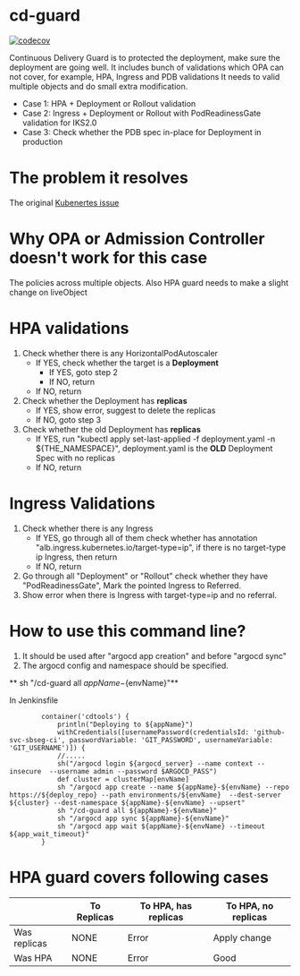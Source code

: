 # cd-guard
[![codecov](https://codecov.io/gh/keikoproj/cd-guard/branch/main/graph/badge.svg)](https://codecov.io/gh/keikoproj/cd-guard)

Continuous Delivery Guard is to protected the deployment, make sure the deployment are going well. 
It includes bunch of validations which OPA can not cover, for example, HPA, Ingress and PDB validations
It needs to valid multiple objects and do small extra modification.

- Case 1: HPA + Deployment or Rollout validation
- Case 2: Ingress + Deployment or Rollout with PodReadinessGate validation for IKS2.0
- Case 3: Check whether the PDB spec in-place for Deployment in production

# The problem it resolves
The original [Kubenertes issue](https://github.com/kubernetes/kubernetes/issues/25238)

# Why OPA or Admission Controller doesn't work for this case
The policies across multiple objects. Also HPA guard needs to make a slight change on liveObject

# HPA validations
1.  Check whether there is any HorizontalPodAutoscaler
    - If YES, check whether the target is a **Deployment**
        - If YES, goto step 2
        - If NO, return
    - If NO,  return
2. Check whether the Deployment has **replicas**
    - If YES, show error, suggest to delete the replicas
    - If NO, goto step 3
3. Check whether the old Deployment has **replicas**
   - If YES, run "kubectl apply set-last-applied -f deployment.yaml -n ${THE_NAMESPACE}", deployment.yaml  is the **OLD** Deployment Spec with no replicas
   - If NO, return

# Ingress Validations
1. Check whether there is any Ingress
   - If YES, go through all of them check whether has annotation "alb.ingress.kubernetes.io/target-type=ip", if there is no target-type ip Ingress, then return
   - If NO, return
2. Go through all "Deployment" or "Rollout" check whether they have "PodReadinessGate",
   Mark the pointed Ingress to Referred.
3. Show error when there is Ingress with target-type=ip and no referral.


# How to use this command line?

1. It should be used after "argocd app creation" and before "argocd sync"
1. The argocd config and namespace should be specified.

** sh "/cd-guard all ${appName}-${envName}"**

In Jenkinsfile
```
        container('cdtools') {
            println("Deploying to ${appName}")
            withCredentials([usernamePassword(credentialsId: 'github-svc-sbseg-ci', passwordVariable: 'GIT_PASSWORD', usernameVariable: 'GIT_USERNAME')]) {
            //.....
            sh("/argocd login ${argocd_server} --name context --insecure  --username admin --password $ARGOCD_PASS")
            def cluster = clusterMap[envName]
            sh "/argocd app create --name ${appName}-${envName} --repo https://${deploy_repo} --path environments/${envName}  --dest-server ${cluster} --dest-namespace ${appName}-${envName} --upsert"
            sh "/cd-guard all ${appName}-${envName}"
            sh "/argocd app sync ${appName}-${envName}"
            sh "/argocd app wait ${appName}-${envName} --timeout ${app_wait_timeout}"
        }
```

# HPA guard covers following cases

|   | To Replicas  | To HPA, has replicas  | To HPA, no replicas  |
|---|---|---|---|
| Was replicas  | NONE   | Error | Apply change|
| Was HPA   |NONE| Error|Good|
